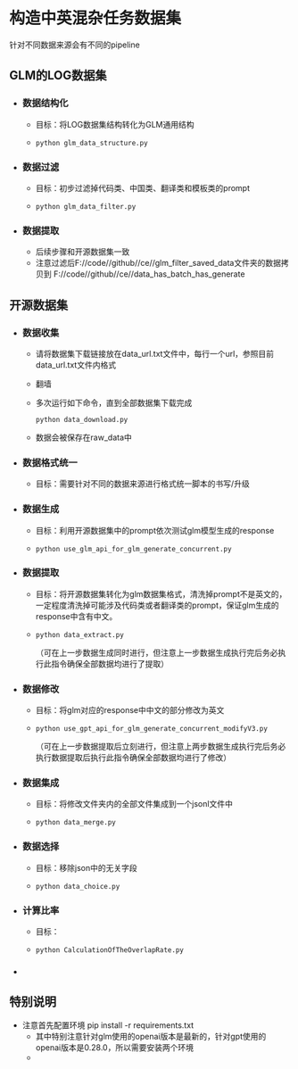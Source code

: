 # 构造中英混杂任务数据集

针对不同数据来源会有不同的pipeline

## GLM的LOG数据集

- ### 数据结构化

  - 目标：将LOG数据集结构转化为GLM通用结构

  - ```shell
    python glm_data_structure.py
    ```

- ### 数据过滤

  - 目标：初步过滤掉代码类、中国类、翻译类和模板类的prompt

  - ```shell
    python glm_data_filter.py
    ```

- ### 数据提取

  - 后续步骤和开源数据集一致
  - 注意过滤后F://code//github//ce//glm_filter_saved_data文件夹的数据拷贝到 F://code//github//ce//data_has_batch_has_generate

## 开源数据集

- ### 数据收集
  
  - 请将数据集下载链接放在data_url.txt文件中，每行一个url，参照目前data_url.txt文件内格式
  
  - 翻墙
  
  - 多次运行如下命令，直到全部数据集下载完成
  
    ```shell
    python data_download.py
    ```
  
  - 数据会被保存在raw_data中

- ### 数据格式统一

  - 目标：需要针对不同的数据来源进行格式统一脚本的书写/升级



- ### 数据生成

  - 目标：利用开源数据集中的prompt依次测试glm模型生成的response

  - ```
    python use_glm_api_for_glm_generate_concurrent.py
    ```

- ### 数据提取

  - 目标：将开源数据集转化为glm数据集格式，清洗掉prompt不是英文的，一定程度清洗掉可能涉及代码类或者翻译类的prompt，保证glm生成的response中含有中文。

  - ```shell
    python data_extract.py 
    ```

    （可在上一步数据生成同时进行，但注意上一步数据生成执行完后务必执行此指令确保全部数据均进行了提取）

- ### 数据修改

  - 目标：将glm对应的response中中文的部分修改为英文

  - ```
    python use_gpt_api_for_glm_generate_concurrent_modifyV3.py 
    ```

    （可在上一步数据提取后立刻进行，但注意上两步数据生成执行完后务必执行数据提取后执行此指令确保全部数据均进行了修改）

- ### 数据集成

  - 目标：将修改文件夹内的全部文件集成到一个jsonl文件中

  - ```
    python data_merge.py
    ```

- ### 数据选择

  - 目标：移除json中的无关字段

  - ```
    python data_choice.py
    ```

- ###  计算比率

  - 目标：

  - ```shell
    python CalculationOfTheOverlapRate.py
    ```

    

- ### 









## 特别说明

- 注意首先配置环境 pip install -r requirements.txt
  - 其中特别注意针对glm使用的openai版本是最新的，针对gpt使用的openai版本是0.28.0，所以需要安装两个环境
  - 